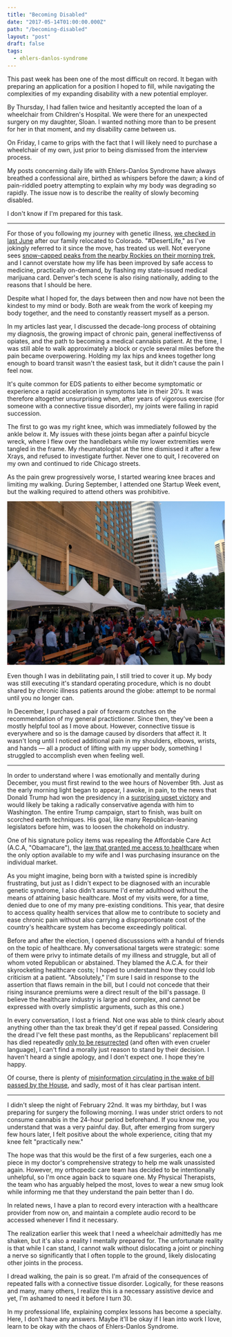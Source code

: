 ```yaml
---
title: "Becoming Disabled"
date: "2017-05-14T01:00:00.000Z"
path: "/becoming-disabled"
layout: "post"
draft: false
tags:
  - ehlers-danlos-syndrome
---
```


This past week has been one of the most difficult on record. It began with
preparing an application for a position I hoped to fill, while navigating the
complexities of my expanding disability with a new potential employer.

By Thursday, I had fallen twice and hesitantly accepted the loan of a wheelchair
from Children's Hospital. We were there for an unexpected surgery on my
daughter, Sloan. I wanted nothing more than to be present for her in that
moment, and my disability came between us.

On Friday, I came to grips with the fact that I will likely need to purchase a
wheelchair of my own, just prior to being dismissed from the interview process.

My posts concerning daily life with Ehlers-Danlos Syndrome have always breathed
a confessional aire, birthed as whispers before the dawn; a kind of pain-riddled
poetry attempting to explain why my body was degrading so rapidly. The issue now
is to describe the reality of slowly becoming disabled.

I don't know if I'm prepared for this task.

---

For those of you following my journey with genetic illness, [we
checked in last June](/life-on-the-inside-part-ii/) after our family relocated to
Colorado. "#DesertLife," as I've jokingly referred to it since the move, has
treated us well. Not everyone sees [snow-capped peaks from the nearby Rockies on
their morning
trek,](https://twitter.com/nicholaswyoung/status/840227336570179585) and I
cannot overstate how my life has been improved by safe access to medicine,
practically on-demand, by flashing my state-issued medical marijuana card.
Denver's tech scene is also rising nationally, adding to the reasons that I
should be here.

Despite what I hoped for, the days between then and now have not been the
kindest to my mind or body. Both are weak from the work of keeping my body
together, and the need to constantly reassert myself as a person.

In my articles last year, I discussed the decade-long process of obtaining my
diagnosis, the growing impact of chronic pain, general ineffectivenss of
opiates, and the path to becoming a medical cannabis patient. At the time, I was
still able to walk approximately a block or cycle several miles before the pain
became overpowering. Holding my lax hips and knees together long enough to board
transit wasn't the easiest task, but it didn't cause the pain I feel now.

It's quite common for EDS patients to either become symptomatic or experience a rapid
acceleration in symptoms late in their 20's. It was therefore altogether
unsurprising when, after years of vigorous exercise (for someone with a
connective tissue disorder), my joints were failing in rapid succession.

The first to go was my right knee, which was immediately followed by the ankle
below it. My issues with these joints began after a painful bicycle wreck, where
I flew over the handlebars while my lower extremities were tangled in the frame.
My rheumatologist at the time dismissed it after a few Xrays, and refused to
investigate further. Never one to quit, I recovered on my own and continued to
ride Chicago streets.

As the pain grew progressively worse, I started wearing knee
braces and limiting my walking. During September, I attended one Startup Week
event, but the walking required to attend others was prohibitive.

![Denver Startup Week 2016 Beer Garden](startup-week.jpg)

Even though I was in debilitating pain, I still tried to cover it up. My body
was still executing it's standard operating procedure, which is no doubt shared
by chronic illness patients around the globe: attempt to be normal until you no
longer can.

In December, I purchased a pair of forearm crutches on the recommendation of my
general practictioner. Since then, they've been a mostly helpful tool as I move
about. However, connective tissue is everywhere and so is the damage caused by
disorders that affect it. It wasn't long until I noticed additional pain in my
shoulders, elbows, wrists, and hands &mdash; all a product of lifting with my
upper body, something I struggled to accomplish even when feeling well.

---

In order to understand where I was emotionally and mentally during December, you
must first rewind to the wee hours of November 9th. Just as the early
morning light began to appear, I awoke, in pain, to the news that Donald Trump
had won the presidency in a [surprising upset victory](/history-in-the-making/)
and would likely be taking a radically conservative agenda with him to
Washington. The entire Trump campaign, start to finish, was built on scorched
earth techniques. His goal, like many Republican-leaning legislators before him,
was to loosen the chokehold on industry.

One of his signature policy items was repealing the Affordable Care Act (A.C.A,
"Obamacare"), the [law that granted me access to
healthcare](/life-on-the-inside-part-ii/) when the only option available to my
wife and I was purchasing insurance on the individual market.

As you might imagine, being born with a twisted spine is incredibly frustrating,
but just as I didn't expect to be diagnosed with an incurable genetic syndrome,
I also didn't assume I'd enter adulthood without the means of attaining basic
healthcare. Most of my visits were, for a time, denied due to one of my many
pre-existing conditions. This year, that desire to access quality health
services that allow me to contribute to society and ease chronic pain without
also carrying a disproportionate cost of the country's healthcare system has
become exceedingly political.

Before and after the election, I opened discusssions with a handul of friends on the
topic of healthcare. My conversational targets were strategic: some of them were
privy to intimate details of my illness and struggle, but all of whom voted
Republican or abstained. They blamed the A.C.A. for their skyrocketing
healthcare costs; I hoped to understand how they could lob criticism at a
patient. "Absolutely," I'm sure I said in response to the assertion that flaws
remain in the bill, but I could not concede that their rising insurance premiums
were a direct result of the bill's passage. (I believe the healthcare industry
is large and complex, and cannot be expressed with overly simplistic arguments,
such as this one.)

In every conversation, I lost a friend. Not one was able to think clearly about
anything other than the tax break they'd get if repeal passed. Considering the 
dread I've felt these past months, as the Republicans' replacement bill has
died repeatedly [only to be
resurrected](http://abcnews.go.com/Politics/rep-tom-macarthur-defends-health-care-vote-rancorous/story?id=47340119)
(and often with even crueler language), I can't find a morally just reason to stand by
their decision. I haven't heard a single apology, and I don't expect one. I hope they're happy.

Of course, there is plenty of [misinformation circulating in the wake of bill
passed by the
House](https://nypost.com/2017/05/09/no-the-health-bill-doesnt-gut-coverage-for-pre-existing-conditions/), and sadly, most of it has clear partisan intent.

---

I didn't sleep the night of February 22nd. It was my birthday, but I was
preparing for surgery the following morning. I was under strict orders to
not consume cannabis in the 24-hour period beforehand. If you know me, you
understand that was a very painful day. But, after emerging from surgery few
hours later, I felt positive about the whole experience, citing that my knee
felt "practically new."

The hope was that this would be the first of a few surgeries, each one a piece in my doctor's comprehensive strategy
to help me walk unassisted again. However, my orthopedic care team has decided
to be intentionally unhelpful, so I'm once again back to square one. My Physical
Therapists, the team who has arguably helped the most, loves to wear a new smug
look while informing me that they understand the pain better than I do.

In related news, I have a plan to record every interaction with a healthcare
provider from now on, and maintain a complete audio record to be accessed
whenever I find it necessary.

The realization earlier this week that I need a wheelchair admittedly has me
shaken, but it's also a reality I mentally prepared for. The unfortunate reality
is that while I can stand, I cannot walk without dislocating a joint or pinching
a nerve so significantly that I often topple to the ground, likely dislocating
other joints in the process.

I dread walking, the pain is so great. I'm afraid of the consequences of
repeated falls with a connective tissue disorder. Logically, for these reasons
and many, many others, I realize this is a necessary assistive device and yet,
I'm ashamed to need it before I turn 30.

In my professional life, explaining complex lessons has become a specialty.
Here, I don't have any answers. Maybe it'll be okay if I lean into work I love,
learn to be okay with the chaos of Ehlers-Danlos Syndrome.
